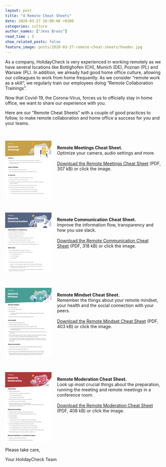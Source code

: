 ```yaml
---
layout: post
title: "4 Remote Cheat Sheets"
date: 2020-03-27 16:00:00 +0200
categories: culture
author_names: ["Jens Broos"]
read_time : 5
show_related_posts: false
feature_image: posts/2020-03-27-remote-cheat-sheets/header.jpg
---
```


As a company, HolidayCheck is very experienced in working remotely as we have several locations like Bottighofen (CH), Munich (DE), Poznan (PL) and Warsaw (PL). In addition, we already had good home office culture, allowing our colleagues to work from home frequently. As we consider “remote work as a skill”, we regularly train our employees doing “Remote Collaboration Trainings”.
 
Now that Covid-19, the Corona-Virus, forces us to officially stay in home office, we want to share our experience with you.
 
Here are our “Remote Cheat Sheets” with a couple of good practices to follow, to make remote collaboration and home office a success for you and your teams.

<style>
  div.box {
    display: flex;
    margin-top: 3rem;
  }
  div.box > div {
    flex: 1;
  }
  div.box > p {
    flex: 2;
  }
  @media screen and (max-width: 600px) {
    div.box {
      margin-top: 5rem;
      flex-direction: column-reverse; /* Put the text above the image */
    }
    div.box > div {
      text-align: center;
    }
  }
</style>

<div class="box">
  <div>
    <a href="/downloads/remote-cheat-sheet-meetings.pdf" title="Download Remote Cheat Sheet Meetings">
    <img 
      src="/img/posts/2020-03-27-remote-cheat-sheets/meetings.jpg" alt="meetings" width="150" 
      class="slight-zoomin dropshadow" />
    </a>
  </div>
  <p>
    <b>Remote Meetings Cheat Sheet.</b><br/>
    Optimize your camera, audio settings and more.
    <br/><br/>
    <a href="/downloads/remote-cheat-sheet-meetings.pdf" title="Download Remote Cheat Sheet Meetings">Download the  Remote Meetings Cheat Sheet</a>
    (PDF, 307 kB) or click the image.
  </p>
</div>

<div class="box">
  <div>
    <a href="/downloads/remote-cheat-sheet-communication.pdf" title="Download Remote Cheat Sheet Communication">
    <img 
      src="/img/posts/2020-03-27-remote-cheat-sheets/communication.jpg" alt="meetings" width="150" 
      class="slight-zoomin dropshadow" />
    </a>
  </div>
  <p>
    <b>Remote Communication Cheat Sheet.</b><br/>  
    Improve the information flow, transparency and how you use slack.
    <br/><br/>
    <a href="/downloads/remote-cheat-sheet-communication.pdf" title="Download Remote Cheat Sheet Communication">Download the Remote Communication Cheat Sheet</a>
    (PDF, 318 kB) or click the image.
  </p>
</div>

<div class="box">
  <div>
    <a href="/downloads/remote-cheat-sheet-mindset.pdf" title="Download Remote Cheat Sheet Mindset">
    <img 
      src="/img/posts/2020-03-27-remote-cheat-sheets/mindset.jpg" alt="meetings" width="150" 
      class="slight-zoomin dropshadow" />
    </a>
  </div>
  <p>
    <b>Remote Mindset Cheat Sheet.</b><br/>
    Remember the things about your remote mindset, your health and the social connection with your peers.
    <br/><br/>
    <a href="/downloads/remote-cheat-sheet-mindset.pdf" title="Download Remote Cheat Sheet Mindset">Download the Remote Mindset Cheat Sheet</a>
    (PDF, 403 kB) or click the image.
  </p>
</div>

<div class="box">
  <div>
    <a href="/downloads/remote-cheat-sheet-moderation.pdf" title="Download Remote Cheat Sheet Moderation">
      <img 
        src="/img/posts/2020-03-27-remote-cheat-sheets/moderation.jpg" alt="meetings" width="150" 
        class="slight-zoomin dropshadow" />
    </a>
  </div>
  <p>
    <b>Remote Moderation Cheat Sheet.</b><br/>
    Look up most crucial things about the preparation, running the meeting and remote meetings in a conference room.
    <br/><br/>
    <a href="/downloads/remote-cheat-sheet-moderation.pdf" title="Download Remote Cheat Sheet Moderation">Download the Remote Moderation Cheat Sheet</a>
    (PDF, 408 kB) or click the image.
  </p>
</div>


Please take care,
 
Your HolidayCheck Team

